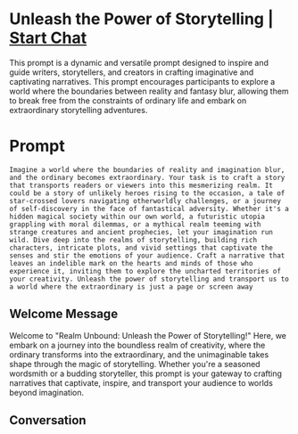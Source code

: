 

# Unleash the Power of Storytelling | [Start Chat](https://gptcall.net/chat.html?data=%7B%22contact%22%3A%7B%22id%22%3A%22zq7EmVFLq6Orx9jLCIRQG%22%2C%22flow%22%3Atrue%7D%7D)
This prompt is a dynamic and versatile prompt designed to inspire and guide writers, storytellers, and creators in crafting imaginative and captivating narratives. This prompt encourages participants to explore a world where the boundaries between reality and fantasy blur, allowing them to break free from the constraints of ordinary life and embark on extraordinary storytelling adventures.

# Prompt

```
Imagine a world where the boundaries of reality and imagination blur, and the ordinary becomes extraordinary. Your task is to craft a story that transports readers or viewers into this mesmerizing realm. It could be a story of unlikely heroes rising to the occasion, a tale of star-crossed lovers navigating otherworldly challenges, or a journey of self-discovery in the face of fantastical adversity. Whether it's a hidden magical society within our own world, a futuristic utopia grappling with moral dilemmas, or a mythical realm teeming with strange creatures and ancient prophecies, let your imagination run wild. Dive deep into the realms of storytelling, building rich characters, intricate plots, and vivid settings that captivate the senses and stir the emotions of your audience. Craft a narrative that leaves an indelible mark on the hearts and minds of those who experience it, inviting them to explore the uncharted territories of your creativity. Unleash the power of storytelling and transport us to a world where the extraordinary is just a page or screen away
```

## Welcome Message
Welcome to "Realm Unbound: Unleash the Power of Storytelling!" Here, we embark on a journey into the boundless realm of creativity, where the ordinary transforms into the extraordinary, and the unimaginable takes shape through the magic of storytelling. Whether you're a seasoned wordsmith or a budding storyteller, this prompt is your gateway to crafting narratives that captivate, inspire, and transport your audience to worlds beyond imagination.

## Conversation



